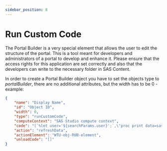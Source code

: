 ```yaml
---
sidebar_position: 8
---
```


# Run Custom Code

The Portal Builder is a very special element that allows the user to edit the structure of the portal. This is a tool meant for developers and administrators of a portal to develop and enhance it. Please ensure that the access rights for this application are set correctly and also that the developers can write to the necessary folder in SAS Content.

In order to create a Portal Builder object you have to set the objects type to *portalBuilder*, there are no additional attributes, but the width has to be 0 - example:
```json
{
    "name": "Display Name",
    "id": "Object ID",
    "width": 0,
    "type": "runCustomCode",
    "computeContext": "SAS Studio compute context",
    "code": "[`%let user='${searchParams.user}';`,\"proc print data=sashelp.class; run; quit;\"]",
    "action": "refreshData",
    "actionElement": "WTU-obj-RUB-element",
    "unloadCode": "[]"
}
```